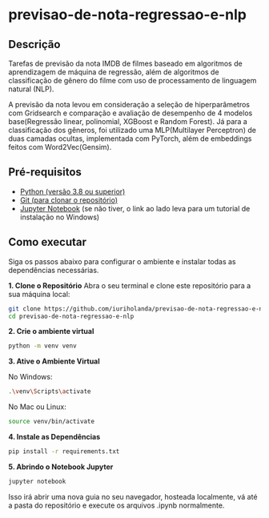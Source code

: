 # previsao-de-nota-regressao-e-nlp

## Descrição
Tarefas de previsão da nota IMDB de filmes baseado em algoritmos de aprendizagem de máquina de regressão, além de algoritmos de classificação de gênero do filme com uso de processamento de linguagem natural (NLP). 

A previsão da nota levou em consideração a seleção de hiperparâmetros com Gridsearch e comparação e avaliação de desempenho de 4 modelos base(Regressão linear, polinomial, XGBoost e Random Forest). Já para a classificação dos gêneros, foi utilizado uma MLP(Multilayer Perceptron) de duas camadas ocultas, implementada com PyTorch, além de embeddings feitos com Word2Vec(Gensim). 
## Pré-requisitos

* [Python (versão 3.8 ou superior)](https://www.python.org/downloads/)
* [Git (para clonar o repositório)](https://git-scm.com/downloads/)
* [Jupyter Notebook](https://www.youtube.com/watch?v=HLD-Ll_-IT4) (se não tiver, o link ao lado leva para um tutorial de instalação no Windows)

## Como executar
Siga os passos abaixo para configurar o ambiente e instalar todas as dependências necessárias.

**1. Clone o Repositório**
Abra o seu terminal e clone este repositório para a sua máquina local:
```bash
git clone https://github.com/iuriholanda/previsao-de-nota-regressao-e-nlp.git
cd previsao-de-nota-regressao-e-nlp
```
**2. Crie o ambiente virtual**
```bash
python -m venv venv
```
**3. Ative o Ambiente Virtual**

No Windows:

```bash
.\venv\Scripts\activate
```
No Mac ou Linux:

```bash
source venv/bin/activate
```
**4. Instale as Dependências**

```bash
pip install -r requirements.txt
```
**5. Abrindo o Notebook Jupyter**

```bash
jupyter notebook
```
Isso irá abrir uma nova guia no seu navegador, hosteada localmente, vá até a pasta do repositório e execute os arquivos .ipynb normalmente.